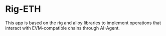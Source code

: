 # Rig-ETH
This app is based on the rig and alloy libraries to implement operations that interact with EVM-compatible chains through AI-Agent.

